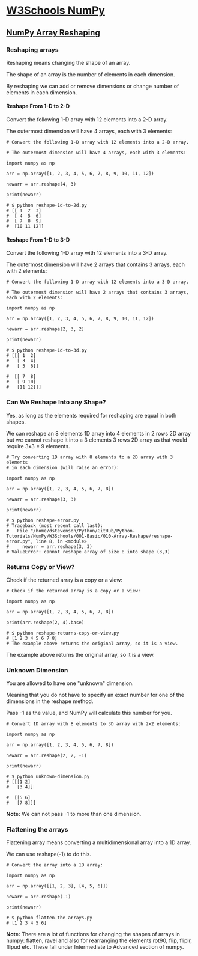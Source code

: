 # [W3Schools NumPy](https://www.w3schools.com/python/numpy/default.asp)

## [NumPy Array Reshaping](https://www.w3schools.com/python/numpy/numpy_array_reshape.asp)

### Reshaping arrays

Reshaping means changing the shape of an array.

The shape of an array is the number of elements in each dimension.

By reshaping we can add or remove dimensions or change number of elements in each dimension.

#### Reshape From 1-D to 2-D

Convert the following 1-D array with 12 elements into a 2-D array.

The outermost dimension will have 4 arrays, each with 3 elements:

```
# Convert the following 1-D array with 12 elements into a 2-D array.

# The outermost dimension will have 4 arrays, each with 3 elements:

import numpy as np

arr = np.array([1, 2, 3, 4, 5, 6, 7, 8, 9, 10, 11, 12])

newarr = arr.reshape(4, 3)

print(newarr)

# $ python reshape-1d-to-2d.py
# [[ 1  2  3]
#  [ 4  5  6]
#  [ 7  8  9]
#  [10 11 12]]
```

#### Reshape From 1-D to 3-D

Convert the following 1-D array with 12 elements into a 3-D array.

The outermost dimension will have 2 arrays that contains 3 arrays, each with 2 elements:

```
# Convert the following 1-D array with 12 elements into a 3-D array.

# The outermost dimension will have 2 arrays that contains 3 arrays, each with 2 elements:

import numpy as np

arr = np.array([1, 2, 3, 4, 5, 6, 7, 8, 9, 10, 11, 12])

newarr = arr.reshape(2, 3, 2)

print(newarr)

# $ python reshape-1d-to-3d.py
# [[[ 1  2]
#   [ 3  4]
#   [ 5  6]]

#  [[ 7  8]
#   [ 9 10]
#   [11 12]]]
```

### Can We Reshape Into any Shape?

Yes, as long as the elements required for reshaping are equal in both shapes.

We can reshape an 8 elements 1D array into 4 elements in 2 rows 2D array but we cannot reshape it into a 3 elements 3 rows 2D array as that would require 3x3 = 9 elements.

```
# Try converting 1D array with 8 elements to a 2D array with 3 elements
# in each dimension (will raise an error):

import numpy as np

arr = np.array([1, 2, 3, 4, 5, 6, 7, 8])

newarr = arr.reshape(3, 3)

print(newarr)

# $ python reshape-error.py
# Traceback (most recent call last):
#   File "/home/dstevenson/Python/GitHub/Python-Tutorials/NumPy/W3Schools/001-Basic/010-Array-Reshape/reshape-error.py", line 8, in <module>
#     newarr = arr.reshape(3, 3)
# ValueError: cannot reshape array of size 8 into shape (3,3)
```

### Returns Copy or View?

Check if the returned array is a copy or a view:

```
# Check if the returned array is a copy or a view:

import numpy as np

arr = np.array([1, 2, 3, 4, 5, 6, 7, 8])

print(arr.reshape(2, 4).base)

# $ python reshape-returns-copy-or-view.py
# [1 2 3 4 5 6 7 8]
# The example above returns the original array, so it is a view.
```

The example above returns the original array, so it is a view.

### Unknown Dimension

You are allowed to have one "unknown" dimension.

Meaning that you do not have to specify an exact number for one of the dimensions in the reshape method.

Pass -1 as the value, and NumPy will calculate this number for you.

```
# Convert 1D array with 8 elements to 3D array with 2x2 elements:

import numpy as np

arr = np.array([1, 2, 3, 4, 5, 6, 7, 8])

newarr = arr.reshape(2, 2, -1)

print(newarr)

# $ python unknown-dimension.py
# [[[1 2]
#   [3 4]]

#  [[5 6]
#   [7 8]]]
```

**Note:** We can not pass -1 to more than one dimension.

### Flattening the arrays

Flattening array means converting a multidimensional array into a 1D array.

We can use reshape(-1) to do this.

```
# Convert the array into a 1D array:

import numpy as np

arr = np.array([[1, 2, 3], [4, 5, 6]])

newarr = arr.reshape(-1)

print(newarr)

# $ python flatten-the-arrays.py
# [1 2 3 4 5 6]
```

**Note:** There are a lot of functions for changing the shapes of arrays in numpy: flatten, ravel and also for rearranging the elements rot90, flip, fliplr, flipud etc. These fall under Intermediate to Advanced section of numpy.